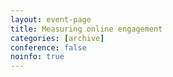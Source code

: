 ```yaml
---
layout: event-page
title: Measuring online engagement
categories: [archive]
conference: false
noinfo: true
---
```




